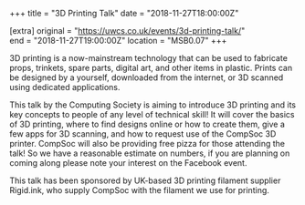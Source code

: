 +++
title = "3D Printing Talk"
date = "2018-11-27T18:00:00Z"

[extra]
original = "https://uwcs.co.uk/events/3d-printing-talk/"    
end = "2018-11-27T19:00:00Z"
location = "MSB0.07"
+++

3D printing is a now-mainstream technology that can be used to fabricate props, trinkets, spare parts, digital art, and other items in plastic. Prints can be designed by a yourself, downloaded from the internet, or 3D scanned using dedicated applications.  

  
This talk by the Computing Society is aiming to introduce 3D printing and its key concepts to people of any level of technical skill\! It will cover the basics of 3D printing, where to find designs online or how to create them, give a few apps for 3D scanning, and how to request use of the CompSoc 3D printer. CompSoc will also be providing free pizza for those attending the talk\! So we have a reasonable estimate on numbers, if you are planning on coming along please note your interest on the Facebook event.

  
This talk has been sponsored by UK-based 3D printing filament supplier Rigid.ink, who supply CompSoc with the filament we use for printing.

